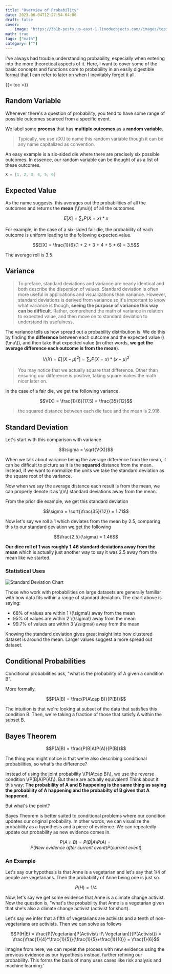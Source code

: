 ```yaml
---
title: "Overview of Probability"
date: 2023-06-04T12:27:54-04:00
draft: false
cover:
    image: "https://3b1b-posts.us-east-1.linodeobjects.com//images/topics/probability.jpg"
math: true
tags: ["math"]
category: [""]
---
```


I've always had trouble understanding probability, especially when entering into the more theoretical aspects of it. Here, I want to cover some of the basic concepts and functions core to probability in an easily digestible format that I can refer to later on when I inevitably forget it all.

{{< toc >}}

## Random Variable

Whenever there's a question of probability, you tend to have some range of possible outcomes sourced from a specific event.

We label some **process** that has **multiple outcomes** as a **random variable**.

> Typically, we use \\(X\\) to name this random variable though it can be any name capitalized as convention.

An easy example is a six-sided die where there are precisely six possible outcomes. In essence, our random variable can be thought of as a list of these outcomes.

```c
X = [1, 2, 3, 4, 5, 6]
```

## Expected Value

As the name suggests, this averages out the probabilities of all the outcomes and returns the **mean** (\\(\mu\\)) of all the outcomes.

$$E[X] = \sum_{x} P(X=x)*x$$

For example, in the case of a six-sided fair die, the probability of each outcome is uniform leading to the following expected value.

$$E[X] = \frac{1}{6}(1 + 2 + 3 + 4 + 5 + 6) = 3.5$$

The average roll is 3.5

## Variance

> To preface, standard deviations and variance are nearly identical and both describe the dispersion of values. Standard deviation is often more useful in applications and visualizations than variance. However, standard deviations is derived from variance so it's important to know what variance is though, **seeing the purpose of variance this way can be difficult**. Rather, comprehend the math of variance in relation to expected value, and then move on to standard deviation to understand its usefulness.

The variance tells us how spread out a probability distribution is. We do this by finding the **difference** between each outcome and the expected value (\\(\mu\\)), and then take that expected value (in other words, **we get the average difference each outcome is from the mean**).

$$V(X) = E[(X - \mu)^2] = \sum_{x} P(X=x)*(x-\mu)^2$$

> You may notice that we actually square that difference. Other than ensuring our difference is positive, taking square makes the math nicer later on.

In the case of a fair die, we get the following variance.

$$V(X) = \frac{1}{6}(17.5) = \frac{35}{12}$$

> the squared distance between each die face and the mean is 2.916.

## Standard Deviation

Let's start with this comparison with variance.

$$\sigma = \sqrt{V(X)}$$

When we talk about variance being the average difference from the mean, it can be difficult to picture as it is the **squared** distance from the mean. Instead, if we want to normalize the units we take the standard deviation as the square root of the variance.

Now when we say the average distance each result is from the mean, we can properly denote it as \\(n\\) standard deviations away from the mean.

From the prior die example, we get this standard deviation

$$\sigma = \sqrt{\frac{35}{12}} = 1.71$$

Now let's say we roll a 1 which deviates from the mean by 2.5, comparing this to our standard deviation we get the following

$$\frac{2.5}{\sigma} = 1.46$$

**Our dice roll of 1 was roughly 1.46 standard deviations away from the mean** which is actually just another way to say it was 2.5 away from the mean like we started.

### Statistical Uses

![Standard Deviation Chart](https://www.wallstreetmojo.com/wp-content/uploads/2019/03/SD-Graph-1.gif)

Those who work with probabilities on large datasets are generally familiar with how data fits within a range of standard deviation. The chart above is saying:

- 68% of values are within 1 \\(\sigma\\) away from the mean
- 95% of values are within 2 \\(\sigma\\) away from the mean
- 99.7% of values are within 3 \\(\sigma\\) away from the mean

Knowing the standard deviation gives great insight into how clustered dataset is around the mean. Larger values suggest a more spread out dataset.

## Conditional Probabilities

Conditional probabilities ask, "what is the probability of A given a condition B".

More formally,

$$P(A|B) = \frac{P(A\cap B)}{P(B)}$$

The intuition is that we're looking at subset of the data that satisfies this condition B. Then, we're taking a fraction of those that satisfy A within the subset B.

## Bayes Theorem

$$P(A|B) = \frac{P(B|A)P(A)}{P(B)}$$

The thing you might notice is that we're also describing conditional probabilities, so what's the difference?

Instead of using the joint probability \\(P(A\cap B)\\), we use the reverse condition \\(P(B|A)P(A)\\). But these are actually equivalent! Think about it this way: **The probability of A and B happening is the same thing as saying the probability of A happening and the probabilty of B given that A happened.**

But what's the point?

Bayes Theorem is better suited to conditional problems where our condition updates our original probability. In other words, we can visualize the probability as a hypothesis and a piece of evidence. We can repeatedly update our probability as new evidence comes in.

$$P(A\cap B) = P(B|A)P(A) = P(New\ evidence\ after\ current\ event)P(current\ event)$$

### An Example

Let's say our hypothesis is that Anne is a vegetarian and let's say that 1/4 of people are vegetarians. Then the probability of Anne being one is just so.

$$P(H) = 1/4$$

Now, let's say we get some evidence that Anne is a climate change activist. Now the question is, "what's the probability that Anne is a vegetarian given that she's also a climate change activist (activist for short).

Let's say we infer that a fifth of vegetarians are activists and a tenth of non-vegetarians are activists. Then we can solve as follows

$$P(H|E) = \frac{P(Vegetarian)P(Activist\ if\ Vegetarian)}{P(Activist)} = \frac{\frac{1}{4}*\frac{1}{5}}{\frac{1}{5}+\frac{1}{10}} = \frac{1}{6}$$

Imagine from here, we can repeat the process with new evidence using the previous evidence as our hypothesis instead, further refining our probability. This forms the basis of many uses cases like risk analysis and machine learning.'